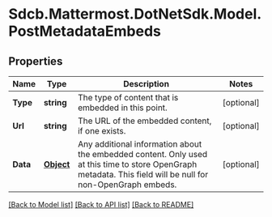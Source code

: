 # Sdcb.Mattermost.DotNetSdk.Model.PostMetadataEmbeds
## Properties

Name | Type | Description | Notes
------------ | ------------- | ------------- | -------------
**Type** | **string** | The type of content that is embedded in this point. | [optional] 
**Url** | **string** | The URL of the embedded content, if one exists. | [optional] 
**Data** | [**Object**](.md) | Any additional information about the embedded content. Only used at this time to store OpenGraph metadata. This field will be null for non-OpenGraph embeds.  | [optional] 

[[Back to Model list]](../README.md#documentation-for-models) [[Back to API list]](../README.md#documentation-for-api-endpoints) [[Back to README]](../README.md)

